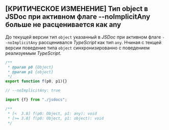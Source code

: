 ## \[КРИТИЧЕСКОЕ ИЗМЕНЕНИЕ\] Тип object в JSDoc при активном флаге --noImplicitAny больше не расценивается как any

До текущей версии тип `object` указанный в _JSDoc_ при активном флаге `--noImplicitAny` рассценивался _TypeScript_ как тип `any`. Нчиная с текщей версии поведение типа `object` синхронизированно с поведением реализуемым _TypeScript_.

`````js
/**
 * @param p0 {Object}
 * @param p1 {object}
 */
export function f(p0, p1){}
`````

`````ts
// --noImplicitAny: true

import {f} from "./jsdocs";

/**
 * [<  3.8] f(p0: Object, p1: any): void
 * [>= 3.8] f(p0: Object, p1: object): void
 */
`````
